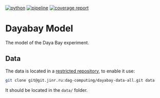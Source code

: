 [![python](https://img.shields.io/badge/python-3.10-purple.svg)](https://www.python.org/)
[![pipeline](https://git.jinr.ru/dag-computing/dayabay-model/badges/main/pipeline.svg)](https://git.jinr.ru/dag-computing/dayabay-model/commits/main)
[![coverage report](https://git.jinr.ru/dag-computing/dayabay-model/badges/main/coverage.svg)](https://git.jinr.ru/dag-computing/dayabay-model/-/commits/main)
<!--- Uncomment here after adding docs!
[![pages](https://img.shields.io/badge/pages-link-white.svg)](http://dag-computing.pages.jinr.ru/dayabay-model)
-->

# Dayabay Model

The model of the Daya Bay experiment.

## Data

The data is located in a [restricted repository](https://git.jinr.ru/dag-computing/dayabay-data-all), to enable it use:

```sh
git clone git@git.jinr.ru:dag-computing/dayabay-data-all.git data
```

It should be located in the `data/` folder.
